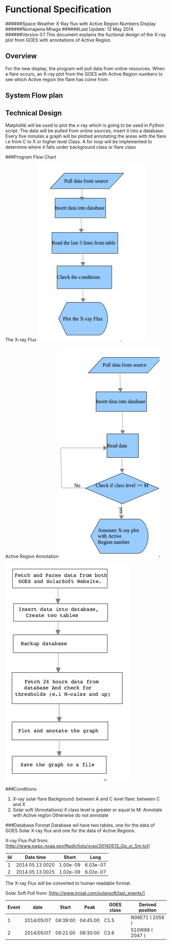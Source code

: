 Functional Specification
========================
######Space Weather X-Ray flux with Active Region Numbers Display
######Nomajama Mhaga
######Last Update: 12 May 2014
######Version 0.1
This document explains the fuctional design of the X-ray plot from GOES with annotations of Active Region. 



Overview
---------
For the new display, the program will pull data from online resources. When a flare occurs, an X-ray plot from the GOES with Active Region numbers to see which Active region the flare has come from.

System Flow plan
----------------

Technical Design
----------------
Matplotlib will be used to plot the x-ray which is going to be used in Python script. The data will be pulled from online sources, insert it into a database. Every five minutes a graph will be plotted annotating the areas with the flare i.e from C to X or higher level Class. A for loop will be implemented to determine where it falls under background class or flare class

###Program Flow Chart


The X-ray Flux
![program_flow_chart_1](program_flow_chart_1.png "Flow chart 1")

Active Region Annotation
![program_flow_chart_2](program_flow_chart_2.png "Flow chart 2")

![program_flow_chart](program_flow_chart.png "Flow chart")

###Conditions

1. X-ray solar flare 
   Background: between A and C level
   flare: between C and X
2. Solar soft (Annotations)
   if class level is greater or equal to M: Annotate with Active region
   Otherwise do not annotate


###Database Format
Database wil have two tables, one for the data of GOES Solar X-ray flux and one for the data of Active Regions.


X-ray Flux
Pull from:[http://www.swpc.noaa.gov/ftpdir/lists/xray/20140513_Gp_xr_5m.txt]

| Id  |   Date time         | Short   | Long   |
|-----|---------------------|---------|--------|
|  1  | 2014 05 13  0020    |1.00e-09 |6.03e-07|
|  2  | 2014 05 13  0025    |1.02e-09 |6.02e-07|  
The X-ray Flux will be converted to human readable format. 

Solar Soft
Pull from: [http://www.lmsal.com/solarsoft/last_events/]

| Event | date       | Start    | Peak      | GOES class | Derived position |
|-------|------------|----------|-----------|------------|------------------|
| 1     | 2014/05/07 | 04:39:00 | 04:45:00  | C1.5       | N06E71 ( 2056 )  |
| 2     | 2014/05/07 | 06:21:00 | 06:30:00  | C3.6       | S10W89 ( 2047 )  |
